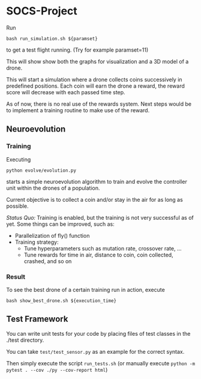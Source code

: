 # SOCS-Project

Run 

    bash run_simulation.sh ${paramset}

to get a test flight running. (Try for example paramset=11)

This will show show both the graphs for visualization and a 3D model of a drone.

This will start a simulation where a drone collects coins successively in
predefined positions. Each coin will earn the drone a reward, the reward score will decrease with each passed time step.

As of now, there is no real use of the rewards system.
Next steps would be to implement a training routine to make use of the reward.

## Neuroevolution
### Training
Executing

    python evolve/evolution.py

starts a simple neuroevolution algorithm to train and evolve the controller unit within the drones of a population.

Current objective is to collect a coin and/or stay in the air for as long as possible.

_Status Quo:_ Training is enabled, but the training is not very successful as of yet.
Some things can be improved, such as:
* Parallelization of fly() function
* Training strategy:
    - Tune hyperparameters such as mutation rate, crossover rate, ...
    - Tune rewards for time in air, distance to coin, coin collected, crashed, and so on

### Result

To see the best drone of a certain training run in action, execute

    bash show_best_drone.sh ${execution_time}
    

## Test Framework
You can write unit tests for your code by placing files of test classes in the ./test directory.

You can take `test/test_sensor.py` as an example for the correct syntax.

Then simply execute the script `run_tests.sh` (or manually execute `python -m pytest . --cov ./py --cov-report html`)
